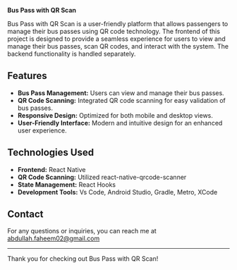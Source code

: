 **Bus Pass with QR Scan**

Bus Pass with QR Scan is a user-friendly platform that allows passengers to manage their bus passes using QR code technology. The frontend of this project is designed to provide a seamless experience for users to view and manage their bus passes, scan QR codes, and interact with the system. The backend functionality is handled separately.

## Features

- **Bus Pass Management:** Users can view and manage their bus passes.
- **QR Code Scanning:** Integrated QR code scanning for easy validation of bus passes.
- **Responsive Design:** Optimized for both mobile and desktop views.
- **User-Friendly Interface:** Modern and intuitive design for an enhanced user experience.

## Technologies Used

- **Frontend:** React Native
- **QR Code Scanning:** Utilized react-native-qrcode-scanner
- **State Management:** React Hooks
- **Development Tools:** Vs Code, Android Studio, Gradle, Metro, XCode

## Contact

For any questions or inquiries, you can reach me at abdullah.faheem02@gmail.com

---

Thank you for checking out Bus Pass with QR Scan!

